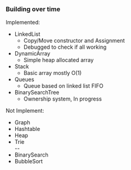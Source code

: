 ### Building over time

Implemented:  
- LinkedList  
  - Copy/Move constructor and Assignment
  - Debugged to check if all working
- DynamicArray  
  - Simple heap allocated array
- Stack
  - Basic array mostly O(1)
- Queues
  - Queue based on linked list FIFO
- BinarySearchTree
  - Ownership system, In progress

Not Implement:  
- Graph  
- Hashtable  
- Heap 
- Trie  
--
- BinarySearch  
- BubbleSort  